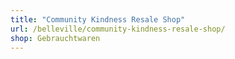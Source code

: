 ```yaml
---
title: "Community Kindness Resale Shop"
url: /belleville/community-kindness-resale-shop/
shop: Gebrauchtwaren
---
```

